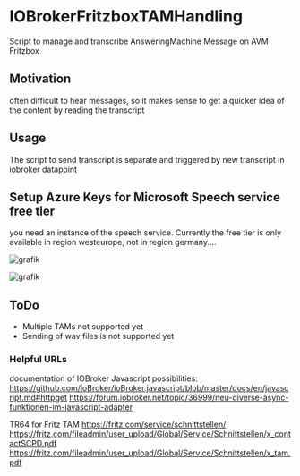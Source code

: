 # IOBrokerFritzboxTAMHandling
Script to manage and transcribe AnsweringMachine Message on AVM Fritzbox

## Motivation

often difficult to hear messages, so it makes sense to get a quicker idea of the content by reading the transcript

## Usage
The script to send transcript is separate and triggered by new transcript in iobroker datapoint

## Setup Azure Keys for Microsoft Speech service free tier

you need an instance of the speech service. Currently the free tier is only available in region westeurope, not in region germany....

![grafik](https://github.com/user-attachments/assets/52b479be-0c2e-423d-b68f-a914162497a0)


![grafik](https://github.com/user-attachments/assets/84c357be-1cea-438c-bd23-7fd8e37a9cab)



## ToDo
- Multiple TAMs not supported yet
- Sending of wav files is not supported yet


### Helpful URLs

documentation of IOBroker Javascript possibilities:
https://github.com/ioBroker/ioBroker.javascript/blob/master/docs/en/javascript.md#httpget
https://forum.iobroker.net/topic/36999/neu-diverse-async-funktionen-im-javascript-adapter

TR64 for Fritz TAM
https://fritz.com/service/schnittstellen/
https://fritz.com/fileadmin/user_upload/Global/Service/Schnittstellen/x_contactSCPD.pdf    
https://fritz.com/fileadmin/user_upload/Global/Service/Schnittstellen/x_tam.pdf

